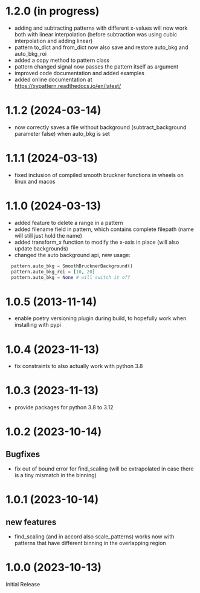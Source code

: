 # 1.2.0 (in progress)

- adding and subtracting patterns with different x-values will now work both with linear interpolation (before subtraction was using cubic interpolation and adding linear)
- pattern to_dict and from_dict now also save and restore auto_bkg and auto_bkg_roi
- added a copy method to pattern class
- pattern changed signal now passes the pattern itself as argument
- improved code documentation and added examples
- added online documentation at https://xypattern.readthedocs.io/en/latest/

# 1.1.2 (2024-03-14)

- now correctly saves a file without background (subtract_background parameter false) when auto_bkg is set

# 1.1.1 (2024-03-13)

- fixed inclusion of compiled smooth bruckner functions in wheels on linux and macos

# 1.1.0 (2024-03-13)

- added feature to delete a range in a pattern
- added filename field in pattern, which contains complete filepath (name will still just hold the name)
- added transform_x function to modify the x-axis in place (will also update backgrounds)
- changed the auto background api, new usage:
```python
  pattern.auto_bkg = SmoothBrucknerBackground()
  pattern.auto_bkg_roi = [10, 20]
  pattern.auto_bkg = None # will switch it off
```

# 1.0.5 (2013-11-14)

- enable poetry versioning plugin during build, to hopefully work when installing with pypi

# 1.0.4 (2023-11-13)

 - fix constraints to also actually work with python 3.8

# 1.0.3 (2023-11-13)

- provide packages for python 3.8 to 3.12

# 1.0.2 (2023-10-14)

## Bugfixes
- fix out of bound error for find_scaling (will be extrapolated in case there is a tiny mismatch in the binning)

# 1.0.1 (2023-10-14)

## new features
- find_scaling (and in accord also scale_patterns) works now with patterns that have different binning in the 
  overlapping region

# 1.0.0 (2023-10-13)

Initial Release